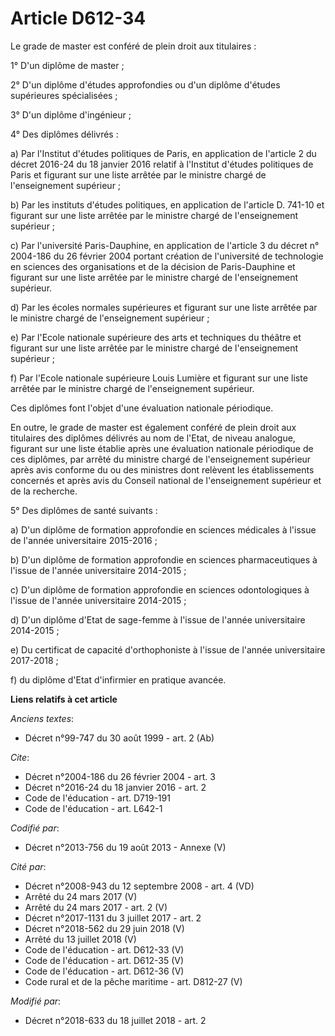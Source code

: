 # Article D612-34

Le grade de master est conféré de plein droit aux titulaires :

1° D'un diplôme de master ;

2° D'un diplôme d'études approfondies ou d'un diplôme d'études supérieures spécialisées ;

3° D'un diplôme d'ingénieur ;

4° Des diplômes délivrés :

a) Par l'Institut d'études politiques de Paris, en application de l'article 2 du décret 2016-24 du 18 janvier 2016 relatif à
l'Institut d'études politiques de Paris et figurant sur une liste arrêtée par le ministre chargé de l'enseignement
supérieur ;

b) Par les instituts d'études politiques, en application de l'article D. 741-10 et figurant sur une liste arrêtée par le
ministre chargé de l'enseignement supérieur ;

c) Par l'université Paris-Dauphine, en application de l'article 3 du décret n° 2004-186 du 26 février 2004 portant création
de l'université de technologie en sciences des organisations et de la décision de Paris-Dauphine et figurant sur une liste
arrêtée par le ministre chargé de l'enseignement supérieur.

d) Par les écoles normales supérieures et figurant sur une liste arrêtée par le ministre chargé de l'enseignement supérieur ;

e) Par l'Ecole nationale supérieure des arts et techniques du théâtre et figurant sur une liste arrêtée par le ministre
chargé de l'enseignement supérieur ;

f) Par l'Ecole nationale supérieure Louis Lumière et figurant sur une liste arrêtée par le ministre chargé de l'enseignement
supérieur.

Ces diplômes font l'objet d'une évaluation nationale périodique.

En outre, le grade de master est également conféré de plein droit aux titulaires des diplômes délivrés au nom de l'Etat, de
niveau analogue, figurant sur une liste établie après une évaluation nationale périodique de ces diplômes, par arrêté du
ministre chargé de l'enseignement supérieur après avis conforme du ou des ministres dont relèvent les établissements
concernés et après avis du Conseil national de l'enseignement supérieur et de la recherche.

5° Des diplômes de santé suivants :

a) D'un diplôme de formation approfondie en sciences médicales à l'issue de l'année universitaire 2015-2016 ;

b) D'un diplôme de formation approfondie en sciences pharmaceutiques à l'issue de l'année universitaire 2014-2015 ;

c) D'un diplôme de formation approfondie en sciences odontologiques à l'issue de l'année universitaire 2014-2015 ;

d) D'un diplôme d'Etat de sage-femme à l'issue de l'année universitaire 2014-2015 ;

e) Du certificat de capacité d'orthophoniste à l'issue de l'année universitaire 2017-2018 ;

f) du diplôme d'Etat d'infirmier en pratique avancée.

**Liens relatifs à cet article**

_Anciens textes_:

  - Décret n°99-747 du 30 août 1999 - art. 2 (Ab)

_Cite_:

  - Décret n°2004-186 du 26 février 2004 - art. 3
  - Décret n°2016-24 du 18 janvier 2016 - art. 2
  - Code de l'éducation - art. D719-191
  - Code de l'éducation - art. L642-1

_Codifié par_:

  - Décret n°2013-756 du 19 août 2013 -  Annexe (V)

_Cité par_:

  - Décret n°2008-943 du 12 septembre 2008 - art. 4 (VD)
  - Arrêté du 24 mars 2017 (V)
  - Arrêté du 24 mars 2017 - art. 2 (V)
  - Décret n°2017-1131 du 3 juillet 2017 - art. 2
  - Décret n°2018-562 du 29 juin 2018 (V)
  - Arrêté du 13 juillet 2018 (V)
  - Code de l'éducation - art. D612-33 (V)
  - Code de l'éducation - art. D612-35 (V)
  - Code de l'éducation - art. D612-36 (V)
  - Code rural et de la pêche maritime - art. D812-27 (V)

_Modifié par_:

  - Décret n°2018-633 du 18 juillet 2018 - art. 2
